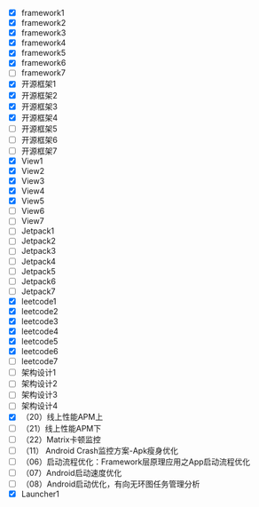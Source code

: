 - [x] framework1
- [x] framework2
- [x] framework3
- [x] framework4
- [x] framework5
- [x] framework6
- [ ] framework7
- [x] 开源框架1
- [x] 开源框架2
- [x] 开源框架3
- [x] 开源框架4
- [ ] 开源框架5
- [ ] 开源框架6
- [ ] 开源框架7
- [x] View1
- [x] View2
- [x] View3
- [x] View4
- [x] View5
- [ ] View6
- [ ] View7
- [ ] Jetpack1
- [ ] Jetpack2
- [ ] Jetpack3
- [ ] Jetpack4
- [ ] Jetpack5
- [ ] Jetpack6
- [ ] Jetpack7
- [x] leetcode1
- [x] leetcode2
- [x] leetcode3
- [x] leetcode4
- [x] leetcode5
- [x] leetcode6
- [ ] leetcode7
- [ ] 架构设计1
- [ ] 架构设计2
- [ ] 架构设计3
- [ ] 架构设计4
- [x] （20）线上性能APM上
- [ ] （21）线上性能APM下
- [ ] （22）Matrix卡顿监控
- [ ] （11） Android Crash监控方案-Apk瘦身优化
- [ ] （06）启动流程优化：Framework层原理应用之App启动流程优化
- [ ] （07）Android启动速度优化
- [ ] （08）Android启动优化，有向无环图任务管理分析
- [x] Launcher1